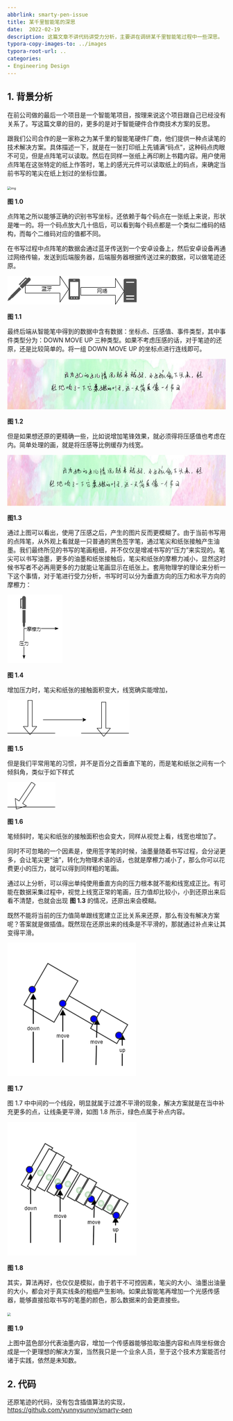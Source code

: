 ```yaml
---
abbrlink: smarty-pen-issue
title: 某千里智能笔的深思
date:  2022-02-19
description: 这篇文章不讲代码讲受力分析，主要讲在调研某千里智能笔过程中一些深思。
typora-copy-images-to: ../images
typora-root-url: .. 
categories:
- Engineering Design
---
```


## 1. 背景分析

在前公司做的最后一个项目是一个智能笔项目，按理来说这个项目跟自己已经没有关系了。写这篇文章的目的，更多的是对于智能硬件合作商技术方案的反思。

跟我们公司合作的是一家称之为某千里的智能笔硬件厂商，他们提供一种点读笔的技术解决方案。具体描述一下，就是在一张打印纸上先铺满“码点”，这种码点肉眼不可见，但是点阵笔可以读取。然后在同样一张纸上再印刷上书籍内容。用户使用点阵笔在这张特定的纸上作答时，笔上的感光元件可以读取纸上的码点，来确定当前书写的笔尖在纸上划过的坐标位置。

<img src="/images/create.png" alt="img" style="zoom:50%;" />

**图 1.0**

点阵笔之所以能够正确的识别书写坐标，还依赖于每个码点在一张纸上来说，形状是唯一的。将一个码点放大几十倍后，可以看到每个码点都是一个类似二维码的结构，而每个二维码对应的值都不同。

在书写过程中点阵笔的数据会通过蓝牙传送到一个安卓设备上，然后安卓设备再通过网络传输，发送到后端服务器，后端服务器根据传送过来的数据，可以做笔迹还原。

![](images/smarty_pen_data_comm.drawio.png)

**图 1.1**

最终后端从智能笔中得到的数据中含有数据：坐标点、压感值、事件类型，其中事件类型分为：DOWN MOVE UP 三种类型。如果不考虑压感的话，对于笔迹的还原，还是比较简单的。将一组 DOWN MOVE UP 的坐标点进行连线即可。

![image-20220219151348496](images/image-20220219151348496.png)

**图 1.2**

但是如果想还原的更精确一些，比如说增加笔锋效果，就必须得将压感值也考虑在内。简单处理的画，就是将压感等比例缓存为线宽。

![image-20220219151558215](images/image-20220219151558215.png)

**图1.3** 

通过上图可以看出，使用了压感之后，产生的图片反而更模糊了。由于当前书写用的点阵笔，从外观上看就是一只普通的黑色签字笔，通过笔尖和纸张接触产生油墨。我们最终所见的书写的笔画粗细，并不仅仅是增减书写的“压力”来实现的。笔尖可以书写油墨，更多的油墨和纸张接触后，笔尖和纸张的摩檫力减小，显然这时候书写者不必再用更多的力就能让笔画显示在纸张上。套用物理学的理论来分析一下这个事情，对于笔进行受力分析，书写时可以分为垂直方向的压力和水平方向的摩檫力：

![](images/force_analysis_pen.drawio.png)

**图 1.4**

增加压力时，笔尖和纸张的接触面积变大，线宽确实能增加，

![](images/add_vertical_force.drawio.png)

**图 1.5**

但是我们平常用笔的习惯，并不是百分之百垂直下笔的，而是笔和纸张之间有一个倾斜角，类似于如下样式

![](images/tilt_pen.drawio.png)

**图 1.6**

笔倾斜时，笔尖和纸张的接触面积也会变大，同样从视觉上看，线宽也增加了。

同时不可忽略的一个因素是，使用签字笔的时候，油墨量随着书写过程，会分泌更多，会让笔尖更“油”，转化为物理术语的话，也就是摩檫力减小了，那么你可以花费更小的压力，就可以得到同样粗的笔画。

通过以上分析，可以得出单纯使用垂直方向的压力根本就不能和线宽成正比。有可能在数据采集过程中，视觉上线宽正常的笔画，压力值却比较小，小到还原出来后看不清楚，也就会出现 **图 1.3** 的情况，还原出来会模糊。

既然不能将当前的压力值简单跟线宽建立正比关系来还原，那么有没有解决方案呢？答案就是做插值。既然现在还原出来的线条是不平滑的，那就通过补点来让其变得平滑。

![](images/divide_pencils.png)

**图 1.7**

图 1.7 中中间的一个线段，明显就属于过渡不平滑的现象，解决方案就是在当中补充更多的点，让线条更平滑，如图 1.8 所示，绿色点属于补点内容。

![](images/merge_pencils.png)

**图 1.8**

其实，算法再好，也仅仅是模拟，由于若干不可控因素，笔尖的大小、油墨出油量的大小，都会对于真实线条的粗细产生影响。如果此智能笔再增加一个光感传感器，能够直接拾取书写的笔墨的颜色，那么数据来的会更直接些。

<img src="/images/read_draw_color.drawio.png" style="zoom:50%;" />

**图 1.9**

上图中蓝色部分代表油墨内容，增加一个传感器能够拾取油墨内容和点阵坐标做合成是一个更理想的解决方案，当然我只是一个业余人员，至于这个技术方案能否付诸于实践，依然是未知数。

## 2. 代码

还原笔迹的代码，没有包含插值算法的实现，https://github.com/yunnysunny/smarty-pen



